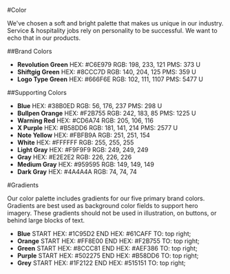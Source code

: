 #Color

We've chosen a soft and bright palette that makes us unique in our industry. Service & hospitality jobs rely on personality to be successful. We want to echo that in our products.

##Brand Colors
<section class="colors">
<article>
<ul>
	<li class="block">
		<div class="colors-preview colors--neon-green"></div>
		<div class="colors-name"><strong>Revolution Green</strong>
			<span>HEX: #C6E979</span>
			<span>RGB: 198, 233, 121</span>
			<span>PMS: 373 U</span>
		</div>
	</li>
	<li class="block">
		<div class="colors-preview colors--green"></div>
		<div class="colors-name"><strong>Shiftgig Green</strong>
			<span>HEX: #8CCC7D</span>
			<span>RGB: 140, 204, 125</span>
			<span>PMS: 359 U</span>
		</div>
	</li>
	<li class="block">
		<div class="colors-preview colors--grey-green"></div>
		<div class="colors-name"><strong>Logo Type Green</strong>
			<span>HEX: #666F6E</span>
			<span>RGB: 102, 111, 1107</span>
			<span>PMS: 5477 U</span>
		</div>
	</li>
</ul>
</article>
</section>
##Supporting Colors
<section class="colors">
<article>
<ul>
	<li class="block">
		<div class="colors-preview colors--blue"></div>
		<div class="colors-name"><strong>Blue</strong>
			<span>HEX: #38B0ED</span>
			<span>RGB: 56, 176, 237</span>
			<span>PMS: 298 U</span>
		</div>
	</li>
	<li class="block">
		<div class="colors-preview colors--orange"></div>
		<div class="colors-name"><strong>Bullpen Orange</strong>
			<span>HEX: #F2B755</span>
			<span>RGB: 242, 183, 85</span>
			<span>PMS: 1225 U</span>
		</div>
	</li>
	<li class="block">
		<div class="colors-preview colors--red"></div>
		<div class="colors-name"><strong>Warning Red</strong>
			<span>HEX: #CD6A74</span>
			<span>RGB: 205, 106, 116</span>
		</div>
	</li>
	<li class="block">
		<div class="colors-preview colors--purple"></div>
		<div class="colors-name"><strong>X Purple</strong>
			<span>HEX: #B58DD6</span>
			<span>RGB: 181, 141, 214</span>
			<span>PMS: 2577 U</span>
		</div>
	</li>
	<li class="block">
		<div class="colors-preview colors--yellow"></div>
		<div class="colors-name"><strong>Note Yellow</strong>
			<span>HEX: #FBFB9A</span>
			<span>RGB: 251, 251, 154</span>
		</div>
	</li>
	<li class="block">
		<div class="colors-preview colors--white"></div>
		<div class="colors-name"><strong>White</strong>
			<span>HEX: #FFFFFF</span>
			<span>RGB: 255, 255, 255</span>
		</div>
	</li>
	<li class="block">
		<div class="colors-preview colors--light-gray"></div>
		<div class="colors-name"><strong>Light Gray</strong>
			<span>HEX: #F9F9F9</span>
			<span>RGB: 249, 249, 249</span>
		</div>
	</li>
	<li class="block">
		<div class="colors-preview colors--gray"></div>
		<div class="colors-name"><strong>Gray</strong>
			<span>HEX: #E2E2E2</span>
			<span>RGB: 226, 226, 226</span>
		</div>
	</li>
	<li class="block">
		<div class="colors-preview colors--medium-gray"></div>
		<div class="colors-name"><strong>Medium Gray</strong>
			<span>HEX: #959595</span>
			<span>RGB: 149, 149, 149</span>
		</div>
	</li>
	<li class="block">
		<div class="colors-preview colors--dark-gray"></div>
		<div class="colors-name"><strong>Dark Gray</strong>
			<span>HEX: #4A4A4A</span>
			<span>RGB: 74, 74, 74</span>
		</div>
	</li>
</ul>
</article>
</section>
#Gradients

Our color palette includes gradients for our five primary brand colors. Gradients are best used as background color fields to support hero imagery. These gradients should not be used in illustration, on buttons, or behind large blocks of text.
<section class="colors">
<article>
<ul>
	<li class="block">
	  <div class="colors-preview gradient--blue"></div>
		<div class="colors-name"><strong>Blue</strong>
			<span>START HEX: #1C95D2</span>
			<span>END HEX: #61CAFF</span>
			<span>TO: top right;</span>
		</div>
	</li>
	<li class="block">
	  <div class="colors-preview gradient--orange"></div>
		<div class="colors-name"><strong>Orange</strong>
			<span>START HEX: #FF8E00</span>
			<span>END HEX: #F2B755</span>
			<span>TO: top right;</span>
		</div>
	</li>
	<li class="block">
	  <div class="colors-preview gradient--green"></div>
		<div class="colors-name"><strong>Green</strong>
			<span>START HEX: #8CCC81</span>
			<span>END HEX: #AEF386</span>
			<span>TO: top right;</span>
		</div>
	</li>
	<li class="block">
	  <div class="colors-preview gradient--purple"></div>
		<div class="colors-name"><strong>Purple</strong>
			<span>START HEX: #502275</span>
			<span>END HEX: #B58DD6</span>
			<span>TO: top right;</span>
		</div>
	</li>
	<li class="block">
	  <div class="colors-preview gradient--grey"></div>
		<div class="colors-name"><strong>Grey</strong>
			<span>START HEX: #1F2122</span>
			<span>END HEX: #515151</span>
			<span>TO: top right;</span>
		</div>
	</li>
</ul>
</article>
</section>

